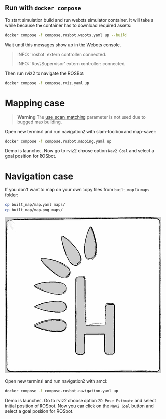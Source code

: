## Run with `docker compose`
To start simulation build and run webots simulator container. It will take a while because the container has to download required assets:
```bash
docker compose -f compose.rosbot.webots.yaml up --build
```

Wait until this messages show up in the Webots console.
> INFO: 'rosbot' extern controller: connected.
>
> INFO: 'Ros2Supervisor' extern controller: connected.

Then run rviz2 to navigate the ROSBot:
```bash
docker compose -f compose.rviz.yaml up
```

# Mapping case
> **Warning**
> The [use_scan_matching](https://github.com/husarion/webots-docker/blob/dev/demo/config/slam_params.yaml#L31) parameter is not used due to bugged map building.

Open new terminal and run navigation2 with slam-toolbox and map-saver:
```bash
docker compose -f compose.rosbot.mapping.yaml up
```

Demo is launched. Now go to rviz2 choose option `Nav2 Goal` and select a goal position for ROSbot.

# Navigation case
If you don't want to map on your own copy files from `built_map` to `maps` folder:
```bash
cp built_map/map.yaml maps/
cp built_map/map.png maps/
```
![Built map](built_map/map.png)

Open new terminal and run navigation2 with amcl:
```bash
docker compose -f compose.rosbot.navigation.yaml up
```

Demo is launched. Go to rviz2 choose option `2D Pose Estimate` and select initial position of ROSbot.
Now you can click on the `Nav2 Goal` button and select a goal position for ROSbot.